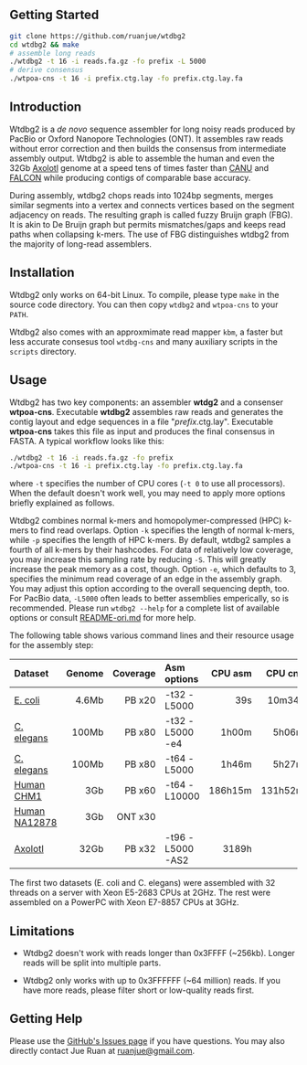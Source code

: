 ## <a name="start"></a>Getting Started
```sh
git clone https://github.com/ruanjue/wtdbg2
cd wtdbg2 && make
# assemble long reads
./wtdbg2 -t 16 -i reads.fa.gz -fo prefix -L 5000
# derive consensus
./wtpoa-cns -t 16 -i prefix.ctg.lay -fo prefix.ctg.lay.fa
```

## <a name="intro"></a>Introduction

Wtdbg2 is a *de novo* sequence assembler for long noisy reads produced by
PacBio or Oxford Nanopore Technologies (ONT). It assembles raw reads without
error correction and then builds the consensus from intermediate assembly
output. Wtdbg2 is able to assemble the human and even the 32Gb
[Axolotl][Axolotl] genome at a speed tens of times faster than [CANU][canu] and
[FALCON][falcon] while producing contigs of comparable base accuracy.

During assembly, wtdbg2 chops reads into 1024bp segments, merges similar
segments into a vertex and connects vertices based on the segment adjacency on
reads. The resulting graph is called fuzzy Bruijn graph (FBG). It is akin to De
Bruijn graph but permits mismatches/gaps and keeps read paths when collapsing
k-mers. The use of FBG distinguishes wtdbg2 from the majority of long-read
assemblers.

## <a name="install"></a>Installation

Wtdbg2 only works on 64-bit Linux. To compile, please type `make` in the source
code directory. You can then copy `wtdbg2` and `wtpoa-cns` to your `PATH`.

Wtdbg2 also comes with an approxmimate read mapper `kbm`, a faster but less
accurate consesus tool `wtdbg-cns` and many auxiliary scripts in the `scripts`
directory.

## <a name="use"></a>Usage

Wtdbg2 has two key components: an assembler **wtdg2** and a consenser
**wtpoa-cns**. Executable **wtdbg2** assembles raw reads and generates the
contig layout and edge sequences in a file "*prefix*.ctg.lay". Executable
**wtpoa-cns** takes this file as input and produces the final consensus in
FASTA. A typical workflow looks like this:
```sh
./wtdbg2 -t 16 -i reads.fa.gz -fo prefix
./wtpoa-cns -t 16 -i prefix.ctg.lay -fo prefix.ctg.lay.fa
```
where `-t` specifies the number of CPU cores (`-t 0` to use all processors).
When the default doesn't work well, you may need to apply more options briefly
explained as follows.

Wtdbg2 combines normal k-mers and homopolymer-compressed (HPC) k-mers to find
read overlaps. Option `-k` specifies the length of normal k-mers, while `-p`
specifies the length of HPC k-mers. By default, wtdbg2 samples a fourth of all
k-mers by their hashcodes. For data of relatively low coverage, you may
increase this sampling rate by reducing `-S`. This will greatly increase the
peak memory as a cost, though. Option `-e`, which defaults to 3, specifies the
minimum read coverage of an edge in the assembly graph. You may adjust this
option according to the overall sequencing depth, too. For PacBio data,
`-L5000` often leads to better assemblies emperically, so is recommended.
Please run `wtdbg2 --help` for a complete list of available options or consult
[README-ori.md](README-ori.md) for more help.

The following table shows various command lines and their resource usage for
the assembly step:

|Dataset                 |Genome|Coverage|Asm options      |CPU asm |CPU cns |Real   |Peak RAM|
|:-----------------------|-----:|-------:|:----------------|-------:|-------:|------:|-------:|
|[E. coli][pbcr]         |4.6Mb |PB x20  |-t32 -L5000      |     39s|  10m34s|    29s|   1.14G|
|[C. elegans][ce]        |100Mb |PB x80  |-t32 -L5000 -e4  |   1h00m|   5h06m| 16m16s|    9.5G|
|[C. elegans][ce]        |100Mb |PB x80  |-t64 -L5000      |   1h46m|   5h27m| 14m17s|   10.1G|
|[Human CHM1][chm1]      |3Gb   |PB x60  |-t64 -L10000     | 186h15m| 131h52m|  7h41m|  265.2G|
|[Human NA12878][na12878]|3Gb   |ONT x30 |                 |        |        |       |        |
|[Axolotl][axosra]       |32Gb  |PB x32  |-t96 -L5000 -AS2 |   3189h|        |       | 1593.6G|

The first two datasets (E. coli and C. elegans) were assembled with 32 threads on a server
with Xeon E5-2683 CPUs at 2GHz. The rest were assembled on a PowerPC with Xeon E7-8857 CPUs at 3GHz.

## Limitations

* Wtdbg2 doesn't work with reads longer than 0x3FFFF (~256kb). Longer reads
  will be split into multiple parts.

* Wtdbg2 only works with up to 0x3FFFFFF (~64 million) reads. If you have more
  reads, please filter short or low-quality reads first.

## Getting Help

Please use the [GitHub's Issues page][issue] if you have questions. You may
also directly contact Jue Ruan at ruanjue@gmail.com.

[miniasm]: https://github.com/lh3/miniasm
[canu]: https://github.com/marbl/canu
[falcon]: https://github.com/PacificBiosciences/FALCON
[Axolotl]: https://www.nature.com/articles/nature25458
[chm1]: https://www.ncbi.nlm.nih.gov/bioproject/?term=PRJNA246220
[na12878]: https://github.com/nanopore-wgs-consortium/NA12878
[pbcr]: http://www.cbcb.umd.edu/software/PBcR/data/selfSampleData.tar.gz
[ce]: https://github.com/PacificBiosciences/DevNet/wiki/C.-elegans-data-set
[axosra]: https://www.ncbi.nlm.nih.gov/bioproject/?term=PRJNA378970
[issue]: https://github.com/ruanjue/wtdbg2/issues
